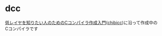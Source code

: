 # dcc

[低レイヤを知りたい人のためのCコンパイラ作成入門](https://www.sigbus.info/compilerbook)([chibicc](https://github.com/rui314/chibicc))に沿って作成中のCコンパイラです

